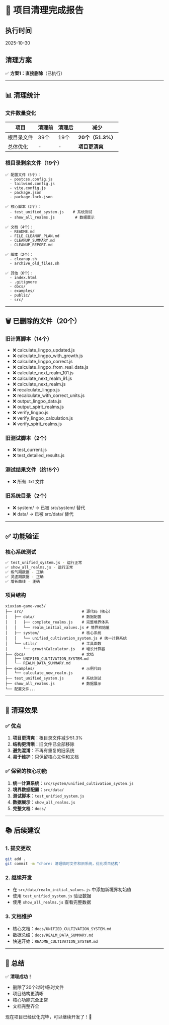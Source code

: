 # 🎉 项目清理完成报告

## 执行时间
2025-10-30

## 清理方案
✅ **方案1：直接删除**（已执行）

---

## 📊 清理统计

### 文件数量变化
| 项目 | 清理前 | 清理后 | 减少 |
|------|--------|--------|------|
| 根目录文件 | 39个 | 19个 | **20个（51.3%）** |
| 总体优化 | - | - | **项目更清爽** |

### 根目录剩余文件（19个）
```
✅ 配置文件（5个）：
  - postcss.config.js
  - tailwind.config.js
  - vite.config.js
  - package.json
  - package-lock.json

✅ 核心脚本（2个）：
  - test_unified_system.js    # 系统测试
  - show_all_realms.js         # 数据展示

✅ 文档（4个）：
  - README.md
  - FILE_CLEANUP_PLAN.md
  - CLEANUP_SUMMARY.md
  - CLEANUP_REPORT.md

✅ 脚本（2个）：
  - cleanup.sh
  - archive_old_files.sh

✅ 其他（6个）：
  - index.html
  - .gitignore
  - docs/
  - examples/
  - public/
  - src/
```

---

## 🗑️ 已删除的文件（20个）

### 旧计算脚本（14个）
- ❌ calculate_lingpo_updated.js
- ❌ calculate_lingpo_with_growth.js
- ❌ calculate_lingpo_correct.js
- ❌ calculate_lingpo_from_real_data.js
- ❌ calculate_next_realm_101.js
- ❌ calculate_next_realm_91.js
- ❌ calculate_next_realm.js
- ❌ recalculate_lingpo.js
- ❌ recalculate_with_correct_units.js
- ❌ output_lingpo_data.js
- ❌ output_spirit_realms.js
- ❌ verify_lingpo.js
- ❌ verify_lingpo_calculation.js
- ❌ verify_spirit_realms.js

### 旧测试脚本（2个）
- ❌ test_current.js
- ❌ test_detailed_results.js

### 测试结果文件（约15个）
- ❌ 所有 .txt 文件

### 旧系统目录（2个）
- ❌ system/ → 已被 src/system/ 替代
- ❌ data/ → 已被 src/data/ 替代

---

## ✅ 功能验证

### 核心系统测试
```bash
✅ test_unified_system.js - 运行正常
✅ show_all_realms.js - 运行正常
✅ 练气期数据 - 正确
✅ 灵虚期数据 - 正确
✅ 增长曲线 - 正确
```

### 项目结构
```
xiuxian-game-vue3/
├── src/                          # 源代码（核心）
│   ├── data/                     # 数据配置
│   │   ├── complete_realms.js    # 完整境界体系
│   │   └── realm_initial_values.js # 境界初始值
│   ├── system/                   # 核心系统
│   │   └── unified_cultivation_system.js # 统一计算系统
│   └── utils/                    # 工具函数
│       └── growthCalculator.js   # 增长计算器
├── docs/                         # 文档
│   ├── UNIFIED_CULTIVATION_SYSTEM.md
│   └── REALM_DATA_SUMMARY.md
├── examples/                     # 示例代码
│   └── calculate_new_realm.js
├── test_unified_system.js        # 系统测试
├── show_all_realms.js            # 数据展示
└── 配置文件...
```

---

## 🎯 清理效果

### ✅ 优点
1. **项目更清爽**：根目录文件减少51.3%
2. **结构更清晰**：旧文件已全部移除
3. **避免混淆**：不再有重复的旧系统
4. **易于维护**：只保留核心文件和文档

### ✅ 保留的核心功能
1. **统一计算系统**：`src/system/unified_cultivation_system.js`
2. **境界数据配置**：`src/data/`
3. **测试脚本**：`test_unified_system.js`
4. **数据展示**：`show_all_realms.js`
5. **完整文档**：`docs/`

---

## 📚 后续建议

### 1. 提交更改
```bash
git add .
git commit -m "chore: 清理临时文件和旧系统，优化项目结构"
```

### 2. 继续开发
- 在 `src/data/realm_initial_values.js` 中添加新境界初始值
- 使用 `test_unified_system.js` 验证数据
- 使用 `show_all_realms.js` 查看完整数据

### 3. 文档维护
- 核心文档：`docs/UNIFIED_CULTIVATION_SYSTEM.md`
- 数据总结：`docs/REALM_DATA_SUMMARY.md`
- 快速开始：`README_CULTIVATION_SYSTEM.md`

---

## 🎉 总结

✅ **清理成功！**
- 删除了20个过时/临时文件
- 项目结构更清晰
- 核心功能完全正常
- 文档完整齐全

现在项目已经优化完毕，可以继续开发了！🚀
